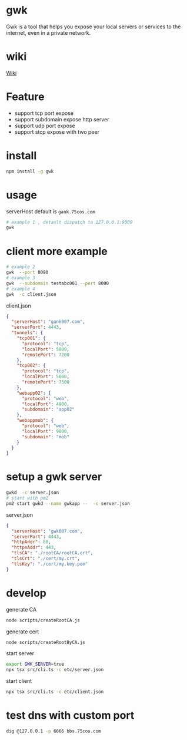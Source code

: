 # gwk

Gwk is a tool that helps you expose your local servers or services to the
internet, even in a private network. 

# wiki

[Wiki](https://github.com/xuxihai123/gwk/wiki)

# Feature

- support tcp port expose
- support subdomain expose http server
- support udp port expose 
- support stcp expose with two peer

# install

```bash
npm install -g gwk
```

# usage

serverHost default is `gank.75cos.com`

```bash
# example 1 , detault dispatch to 127.0.0.1:8080
gwk
```

# client more  example

```bash
# example 2
gwk  --port 8080
# example 3
gwk  --subdomain testabc001 --port 8000
# example 4
gwk  -c client.json
```

client.json

```json
{
  "serverHost": "gank007.com",
  "serverPort": 4443,
  "tunnels": {
    "tcp001": {
      "protocol": "tcp",
      "localPort": 5000,
      "remotePort": 7200
    },
    "tcp002": {
      "protocol": "tcp",
      "localPort": 5000,
      "remotePort": 7500
    },
    "webapp02": {
      "protocol": "web",
      "localPort": 4900,
      "subdomain": "app02"
    },
    "webappmob": {
      "protocol": "web",
      "localPort": 9000,
      "subdomain": "mob"
    }
  }
}
```

# setup a gwk server

```bash
gwkd  -c server.json
# start with pm2
pm2 start gwkd --name gwkapp --  -c server.json
```

server.json

```json
{
  "serverHost": "gwk007.com",
  "serverPort": 4443,
  "httpAddr": 80,
  "httpsAddr": 443,
  "tlsCA": "./rootCA/rootCA.crt",
  "tlsCrt": "./cert/my.crt",
  "tlsKey": "./cert/my.key.pem"
}
```


#  develop

generate CA 

```bash
node scripts/createRootCA.js
```
generate cert

```bash
node scripts/createRootByCA.js
```

start server

```bash
export GWK_SERVER=true
npx tsx src/cli.ts -c etc/server.json
```

start client

```bash
npx tsx src/cli.ts -c etc/client.json
```

# test dns with custom port

```bash
dig @127.0.0.1 -p 6666 bbs.75cos.com
```
